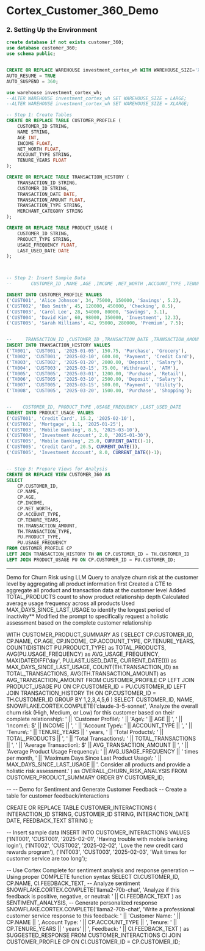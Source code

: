 # Cortex_Customer_360_Demo

### 2. Setting Up the Environment
```sql
create database if not exists customer_360;
use database customer_360;
use schema public;


CREATE OR REPLACE WAREHOUSE investment_cortex_wh WITH WAREHOUSE_SIZE='X-LARGE'
AUTO_RESUME = TRUE
AUTO_SUSPEND = 360;

use warehouse investment_cortex_wh;
--ALTER WAREHOUSE investment_cortex_wh SET WAREHOUSE_SIZE = LARGE;
--ALTER WAREHOUSE investment_cortex_wh SET WAREHOUSE_SIZE = XLARGE;

-- Step 1: Create Tables
CREATE OR REPLACE TABLE CUSTOMER_PROFILE (
    CUSTOMER_ID STRING,
    NAME STRING,
    AGE INT,
    INCOME FLOAT,
    NET_WORTH FLOAT,
    ACCOUNT_TYPE STRING,
    TENURE_YEARS FLOAT
);

CREATE OR REPLACE TABLE TRANSACTION_HISTORY (
    TRANSACTION_ID STRING,
    CUSTOMER_ID STRING,
    TRANSACTION_DATE DATE,
    TRANSACTION_AMOUNT FLOAT,
    TRANSACTION_TYPE STRING,
    MERCHANT_CATEGORY STRING
);

CREATE OR REPLACE TABLE PRODUCT_USAGE (
    CUSTOMER_ID STRING,
    PRODUCT_TYPE STRING,
    USAGE_FREQUENCY FLOAT,
    LAST_USED_DATE DATE
);



-- Step 2: Insert Sample Data
--       CUSTOMER_ID ,NAME ,AGE ,INCOME ,NET_WORTH ,ACCOUNT_TYPE ,TENURE_YEARS 

INSERT INTO CUSTOMER_PROFILE VALUES
('CUST001', 'Alice Johnson', 34, 75000, 150000, 'Savings', 5.2),
('CUST002', 'Bob Smith', 45, 120000, 450000, 'Checking', 8.5),
('CUST003', 'Carol Lee', 28, 54000, 80000, 'Savings', 3.1),
('CUST004', 'David Kim', 60, 98000, 350000, 'Investment', 12.3),
('CUST005', 'Sarah Williams', 42, 95000, 280000, 'Premium', 7.5);


--     TRANSACTION_ID ,CUSTOMER_ID ,TRANSACTION_DATE ,TRANSACTION_AMOUNT ,TRANSACTION_TYPE ,MERCHANT_CATEGORY 
INSERT INTO TRANSACTION_HISTORY VALUES
('TX001', 'CUST001', '2025-01-05', 150.75, 'Purchase', 'Grocery'),
('TX002', 'CUST001', '2025-02-10', 600.00, 'Payment', 'Credit Card'),
('TX003', 'CUST002', '2025-01-20', 2000.00, 'Deposit', 'Salary'),
('TX004', 'CUST003', '2025-03-15', 75.00, 'Withdrawal', 'ATM'),
('TX005', 'CUST005', '2025-03-01', 1200.00, 'Purchase', 'Retail'),
('TX006', 'CUST005', '2025-03-10', 2500.00, 'Deposit', 'Salary'),
('TX007', 'CUST005', '2025-03-15', 500.00, 'Payment', 'Utility'),
('TX008', 'CUST005', '2025-03-20', 1500.00, 'Purchase', 'Shopping');


--    CUSTOMER_ID, PRODUCT_TYPE ,USAGE_FREQUENCY ,LAST_USED_DATE    
INSERT INTO PRODUCT_USAGE VALUES
('CUST001', 'Credit Card', 15.2, '2025-02-10'),
('CUST002', 'Mortgage', 1.1, '2025-01-25'),
('CUST003', 'Mobile Banking', 8.5, '2025-03-10'),
('CUST004', 'Investment Account', 2.0, '2025-01-30'),
('CUST005', 'Mobile Banking', 25.0, CURRENT_DATE()-1),
('CUST005', 'Credit Card', 20.5, CURRENT_DATE()),
('CUST005', 'Investment Account', 8.0, CURRENT_DATE()-1);


-- Step 3: Prepare Views for Analysis
CREATE OR REPLACE VIEW CUSTOMER_360 AS
SELECT 
    CP.CUSTOMER_ID, 
    CP.NAME, 
    CP.AGE, 
    CP.INCOME, 
    CP.NET_WORTH, 
    CP.ACCOUNT_TYPE, 
    CP.TENURE_YEARS,
    TH.TRANSACTION_AMOUNT, 
    TH.TRANSACTION_TYPE, 
    PU.PRODUCT_TYPE, 
    PU.USAGE_FREQUENCY
FROM CUSTOMER_PROFILE CP
LEFT JOIN TRANSACTION_HISTORY TH ON CP.CUSTOMER_ID = TH.CUSTOMER_ID
LEFT JOIN PRODUCT_USAGE PU ON CP.CUSTOMER_ID = PU.CUSTOMER_ID;

```
-------------------------------------------------------------------------------------------------
Demo for Churn Risk using LLM
Query to analyze churn risk at the customer level by aggregating all product information first
Created a CTE to aggregate all product and transaction data at the customer level
Added TOTAL_PRODUCTS count to show product relationship depth
Calculated average usage frequency across all products
Used MAX_DAYS_SINCE_LAST_USAGE to identify the longest period of inactivity**
Modified the prompt to specifically request a holistic assessment based on the complete customer relationship

WITH CUSTOMER_PRODUCT_SUMMARY AS (
    SELECT 
        CP.CUSTOMER_ID,
        CP.NAME,
        CP.AGE,
        CP.INCOME,
        CP.ACCOUNT_TYPE,
        CP.TENURE_YEARS,
        COUNT(DISTINCT PU.PRODUCT_TYPE) as TOTAL_PRODUCTS,
        AVG(PU.USAGE_FREQUENCY) as AVG_USAGE_FREQUENCY,
        MAX(DATEDIFF('day', PU.LAST_USED_DATE, CURRENT_DATE())) as MAX_DAYS_SINCE_LAST_USAGE,
        COUNT(TH.TRANSACTION_ID) as TOTAL_TRANSACTIONS,
        AVG(TH.TRANSACTION_AMOUNT) as AVG_TRANSACTION_AMOUNT
    FROM CUSTOMER_PROFILE CP
    LEFT JOIN PRODUCT_USAGE PU ON CP.CUSTOMER_ID = PU.CUSTOMER_ID
    LEFT JOIN TRANSACTION_HISTORY TH ON CP.CUSTOMER_ID = TH.CUSTOMER_ID
    GROUP BY 1,2,3,4,5,6
)
SELECT 
    CUSTOMER_ID,
    NAME,
    SNOWFLAKE.CORTEX.COMPLETE('claude-3-5-sonnet',
        'Analyze the overall churn risk (High, Medium, or Low) for this customer based on their complete relationship\\\: ' ||
        'Customer Profile\\\: ' ||
        'Age\\\: ' || AGE || ', ' ||
        'Income\\\: &dollar;' || INCOME || ', ' ||
        'Account Type\\\: ' || ACCOUNT_TYPE || ', ' ||
        'Tenure\\\: ' || TENURE_YEARS || ' years, ' ||
        'Total Products\\\: ' || TOTAL_PRODUCTS || ', ' ||
        'Total Transactions\\\: ' || TOTAL_TRANSACTIONS || ', ' ||
        'Average Transaction\\\: &dollar;' || AVG_TRANSACTION_AMOUNT || ', ' ||
        'Average Product Usage Frequency\\\: ' || AVG_USAGE_FREQUENCY || ' times per month, ' ||
        'Maximum Days Since Last Product Usage\\\: ' || MAX_DAYS_SINCE_LAST_USAGE || 
        '. Consider all products and provide a holistic risk assessment.'
    ) as OVERALL_CHURN_RISK_ANALYSIS
FROM CUSTOMER_PRODUCT_SUMMARY
ORDER BY CUSTOMER_ID;


--
-- Demo for Sentiment and Generate Customer Feedback
-- Create a table for customer feedback/interactions

CREATE OR REPLACE TABLE CUSTOMER_INTERACTIONS (
    INTERACTION_ID STRING,
    CUSTOMER_ID STRING,
    INTERACTION_DATE DATE,
    FEEDBACK_TEXT STRING
);

-- Insert sample data
INSERT INTO CUSTOMER_INTERACTIONS VALUES
('INT001', 'CUST001', '2025-02-01', 'Having trouble with mobile banking login'),
('INT002', 'CUST002', '2025-02-02', 'Love the new credit card rewards program'),
('INT003', 'CUST003', '2025-02-03', 'Wait times for customer service are too long');

-- Use Cortex Complete for sentiment analysis and response generation
-- Using proper COMPLETE function syntax
SELECT 
    CI.CUSTOMER_ID,
    CP.NAME,
    CI.FEEDBACK_TEXT,
    -- Analyze sentiment
    SNOWFLAKE.CORTEX.COMPLETE('llama2-70b-chat', 
        'Analyze if this feedback is positive, negative, or neutral\: ' || CI.FEEDBACK_TEXT
    ) as SENTIMENT_ANALYSIS,
    -- Generate personalized response
    SNOWFLAKE.CORTEX.COMPLETE('llama2-70b-chat',
        'Write a professional customer service response to this feedback\: ' || 
        'Customer Name\: ' || CP.NAME || 
        ', Account Type\: ' || CP.ACCOUNT_TYPE || 
        ', Tenure\: ' || CP.TENURE_YEARS || ' years' ||
        ', Feedback\: ' || CI.FEEDBACK_TEXT
    ) as SUGGESTED_RESPONSE
FROM CUSTOMER_INTERACTIONS CI
JOIN CUSTOMER_PROFILE CP ON CI.CUSTOMER_ID = CP.CUSTOMER_ID;


